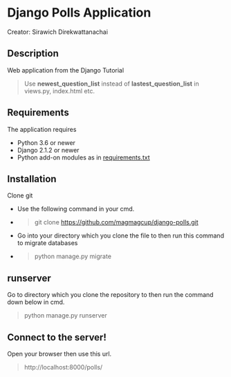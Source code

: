 # Django Polls Application

Creator: Sirawich Direkwattanachai
## Description
Web application from the Django Tutorial

> Use **newest_question_list** instead of **lastest_question_list** in views.py, index.html etc.

## Requirements

The application requires
* Python 3.6 or newer
* Django 2.1.2 or newer
* Python add-on modules as in [requirements.txt](requirements.txt)

## Installation
Clone git
* Use the following command in your cmd.
* > git clone https://github.com/magmagcup/django-polls.git
* Go into your directory which you clone the file to then run this command to migrate databases
* > python manage.py migrate 

## runserver
Go to directory which you clone the repository to then run the command down below in cmd. 
 >  python manage.py runserver
 
 
## Connect to the server!
 
Open your browser then use this url.
 
 > http://localhost:8000/polls/
 



